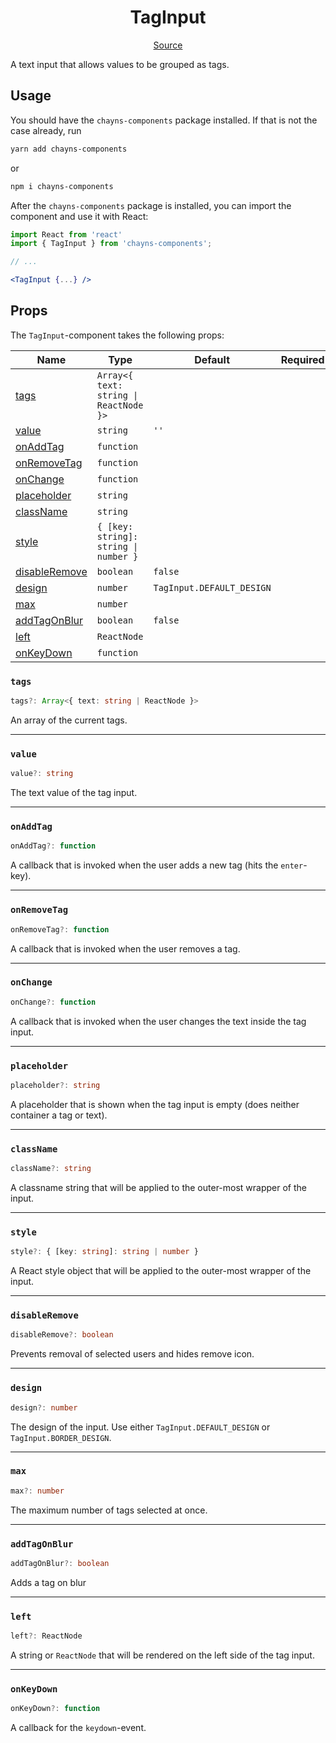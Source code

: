<h1 align="center">TagInput</h1>

<p align="center">
    <a href="/src/react-chayns-tag_input/component/TagInput.jsx">Source</a>
</p>

A text input that allows values to be grouped as tags.

## Usage

You should have the `chayns-components` package installed. If that is not the
case already, run

```bash
yarn add chayns-components
```

or

```bash
npm i chayns-components
```

After the `chayns-components` package is installed, you can import the component
and use it with React:

```jsx
import React from 'react'
import { TagInput } from 'chayns-components';

// ...

<TagInput {...} />
```

## Props

The `TagInput`-component takes the following props:

| Name                            | Type                                   | Default                   | Required |
| ------------------------------- | -------------------------------------- | ------------------------- | :------: |
| [tags](#tags)                   | `Array<{ text: string \| ReactNode }>` |                           |          |
| [value](#value)                 | `string`                               | `''`                      |          |
| [onAddTag](#onaddtag)           | `function`                             |                           |          |
| [onRemoveTag](#onremovetag)     | `function`                             |                           |          |
| [onChange](#onchange)           | `function`                             |                           |          |
| [placeholder](#placeholder)     | `string`                               |                           |          |
| [className](#classname)         | `string`                               |                           |          |
| [style](#style)                 | `{ [key: string]: string \| number }`  |                           |          |
| [disableRemove](#disableremove) | `boolean`                              | `false`                   |          |
| [design](#design)               | `number`                               | `TagInput.DEFAULT_DESIGN` |          |
| [max](#max)                     | `number`                               |                           |          |
| [addTagOnBlur](#addtagonblur)   | `boolean`                              | `false`                   |          |
| [left](#left)                   | `ReactNode`                            |                           |          |
| [onKeyDown](#onkeydown)         | `function`                             |                           |          |

### `tags`

```ts
tags?: Array<{ text: string | ReactNode }>
```

An array of the current tags.

---

### `value`

```ts
value?: string
```

The text value of the tag input.

---

### `onAddTag`

```ts
onAddTag?: function
```

A callback that is invoked when the user adds a new tag (hits the `enter`-key).

---

### `onRemoveTag`

```ts
onRemoveTag?: function
```

A callback that is invoked when the user removes a tag.

---

### `onChange`

```ts
onChange?: function
```

A callback that is invoked when the user changes the text inside the tag input.

---

### `placeholder`

```ts
placeholder?: string
```

A placeholder that is shown when the tag input is empty (does neither container
a tag or text).

---

### `className`

```ts
className?: string
```

A classname string that will be applied to the outer-most wrapper of the input.

---

### `style`

```ts
style?: { [key: string]: string | number }
```

A React style object that will be applied to the outer-most wrapper of the
input.

---

### `disableRemove`

```ts
disableRemove?: boolean
```

Prevents removal of selected users and hides remove icon.

---

### `design`

```ts
design?: number
```

The design of the input. Use either `TagInput.DEFAULT_DESIGN` or
`TagInput.BORDER_DESIGN`.

---

### `max`

```ts
max?: number
```

The maximum number of tags selected at once.

---

### `addTagOnBlur`

```ts
addTagOnBlur?: boolean
```

Adds a tag on blur

---

### `left`

```ts
left?: ReactNode
```

A string or `ReactNode` that will be rendered on the left side of the tag input.

---

### `onKeyDown`

```ts
onKeyDown?: function
```

A callback for the `keydown`-event.
